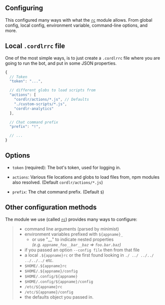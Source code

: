 ## Configuring

This configured many ways with what the [`rc`](https://npmjs.com/rc) module allows.  From global config, local config, environment variable, command-line options, and more.

## Local `.cordlrrc` file

One of the most simple ways, is to just create a `.cordlrrc` file where you are going to run the bot, and put in some JSON properties.

```js
{
  // Token
  "token": "...",

  // different globs to load scripts from
  "actions": [
    "cordlr/actions/*.js", // Defaults
    "./custom-scripts/*.js",
    "cordlr-analytics"
  ],

  // Chat command prefix
  "prefix": "!",

  // ...
}
```

## Options

 - `token` (required): The bot's token, used for logging in.

 - `actions`: Various file locations and globs to load files from, npm modules also resolved. (Default `cordlr/actions/*.js`)

 - `prefix`: The chat command prefix. (Default `$`)

## Other configuration methods

The module we use (called [`rc`](https://npmjs.com/rc)) provides many ways to configure:

>  * command line arguments (parsed by minimist)
>  * environment variables prefixed with `${appname}_`
>    * or use "\_\_" to indicate nested properties <br/> _(e.g. `appname_foo__bar__baz` => `foo.bar.baz`)_
>  * if you passed an option `--config file` then from that file
>  * a local `.${appname}rc` or the first found looking in `./ ../ ../../ ../../../` etc.
>  * `$HOME/.${appname}rc`
>  * `$HOME/.${appname}/config`
>  * `$HOME/.config/${appname}`
>  * `$HOME/.config/${appname}/config`
>  * `/etc/${appname}rc`
>  * `/etc/${appname}/config`
>  * the defaults object you passed in.
